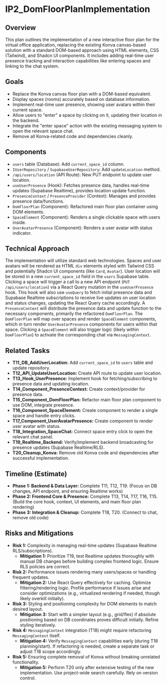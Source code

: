 # IP2_DomFloorPlanImplementation

## Overview
This plan outlines the implementation of a new interactive floor plan for the virtual office application, replacing the existing Konva canvas-based solution with a standard DOM-based approach using HTML elements, CSS (Tailwind), and Shadcn UI components. It includes adding real-time user presence tracking and interaction capabilities like entering spaces and linking to the chat system.

## Goals
- Replace the Konva canvas floor plan with a DOM-based equivalent.
- Display spaces (rooms) accurately based on database information.
- Implement real-time user presence, showing user avatars within their current space.
- Allow users to "enter" a space by clicking on it, updating their location in the backend.
- Integrate the "enter space" action with the existing messaging system to open the relevant space chat.
- Remove all Konva-related code and dependencies cleanly.

## Components
- `users` table (Database): Add `current_space_id` column.
- `IUserRepository` / `SupabaseUserRepository`: Add `updateLocation` method.
- `/api/users/location` (API Route): New PUT endpoint to update user location.
- `useUserPresence` (Hook): Fetches presence data, handles real-time updates (Supabase Realtime), provides location update function.
- `PresenceContext` / `PresenceProvider` (Context): Manages and provides presence data/functions.
- `DomFloorPlan` (Component): Refactored main floor plan container using DOM elements.
- `SpaceElement` (Component): Renders a single clickable space with users inside.
- `UserAvatarPresence` (Component): Renders a user avatar with status indicator.

## Technical Approach
The implementation will utilize standard web technologies. Spaces and user avatars will be rendered as HTML `div` elements styled with Tailwind CSS and potentially Shadcn UI components (like `Card`, `Avatar`). User location will be stored in a new `current_space_id` field in the `users` Supabase table. Clicking a space will trigger a call to a new API endpoint (`PUT /api/users/location`) via a React Query mutation in the `useUserPresence` hook. This hook will also use `useQuery` to fetch initial presence data and Supabase Realtime subscriptions to receive live updates on user location and status changes, updating the React Query cache accordingly. A `PresenceContext` will distribute the presence data and update function to the necessary components, primarily the refactored `DomFloorPlan`. The `DomFloorPlan` will map over spaces and render `SpaceElement` components, which in turn render `UserAvatarPresence` components for users within that space. Clicking a `SpaceElement` will also trigger logic (likely within `DomFloorPlan`) to activate the corresponding chat via `MessagingContext`.

## Related Tasks
- **T11_DB_AddUserLocation:** Add `current_space_id` to `users` table and update repository.
- **T12_API_UpdateUserLocation:** Create API route to update user location.
- **T13_Hook_UserPresence:** Implement hook for fetching/subscribing to presence data and updating location.
- **T14_Component_PresenceContext:** Create context/provider for presence data.
- **T15_Component_DomFloorPlan:** Refactor main floor plan component to use DOM, integrate presence.
- **T16_Component_SpaceElement:** Create component to render a single space and handle entry clicks.
- **T17_Component_UserAvatarPresence:** Create component to render user avatar with status.
- **T18_Integration_SpaceChat:** Connect space entry click to open the relevant chat panel.
- **T19_Realtime_Backend:** Verify/implement backend broadcasting for presence updates (Supabase Realtime/RLS).
- **T20_Cleanup_Konva:** Remove old Konva code and dependencies after successful implementation.

## Timeline (Estimate)
- **Phase 1: Backend & Data Layer:** Complete T11, T12, T19. (Focus on DB changes, API endpoint, and ensuring Realtime works)
- **Phase 2: Frontend Core & Presence:** Complete T13, T14, T17, T16, T15. (Build the core hook, context, UI elements, and main floor plan rendering)
- **Phase 3: Integration & Cleanup:** Complete T18, T20. (Connect to chat, remove old code)

## Risks and Mitigations
- **Risk 1:** Complexity in managing real-time updates (Supabase Realtime RLS/subscriptions).
  - **Mitigation 1:** Prioritize T19, test Realtime updates thoroughly with manual DB changes before building complex frontend logic. Ensure RLS policies are correct.
- **Risk 2:** Performance issues rendering many users/spaces or handling frequent updates.
  - **Mitigation 2:** Use React Query effectively for caching. Optimize filtering/rendering logic. Profile performance if issues arise and consider optimizations (e.g., virtualized rendering if needed, though likely overkill initially).
- **Risk 3:** Styling and positioning complexity for DOM elements to match desired layout.
  - **Mitigation 3:** Start with a simpler layout (e.g., grid/flex) if absolute positioning based on DB coordinates proves difficult initially. Refine styling iteratively.
- **Risk 4:** `MessagingContext` integration (T18) might require refactoring `MessagingContext` itself.
  - **Mitigation 4:** Verify `MessagingContext` capabilities early (during T18 planning/start). If refactoring is needed, create a separate task or adjust T18 scope accordingly.
- **Risk 5:** Ensuring complete removal of Konva without breaking unrelated functionality.
  - **Mitigation 5:** Perform T20 only after extensive testing of the new implementation. Use project-wide search carefully. Rely on version control.
